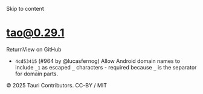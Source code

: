 Skip to content
# tao@0.29.1
ReturnView on GitHub
  * `4cd53415` (#964 by @lucasfernog) Allow Android domain names to include `_1` as escaped `_` characters - required because `_` is the separator for domain parts.


© 2025 Tauri Contributors. CC-BY / MIT
